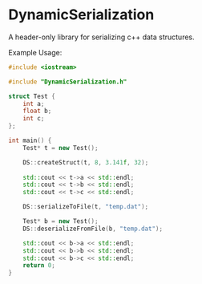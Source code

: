 # DynamicSerialization
A header-only library for serializing c++ data structures.

Example Usage:
```c++
#include <iostream>

#include "DynamicSerialization.h"

struct Test {
	int a;
	float b;
	int c;
};

int main() {
	Test* t = new Test();

	DS::createStruct(t, 8, 3.141f, 32);
	
	std::cout << t->a << std::endl;
	std::cout << t->b << std::endl;
	std::cout << t->c << std::endl;

	DS::serializeToFile(t, "temp.dat");

	Test* b = new Test();
	DS::deserializeFromFile(b, "temp.dat");

	std::cout << b->a << std::endl;
	std::cout << b->b << std::endl;
	std::cout << b->c << std::endl;
	return 0;
}
```
